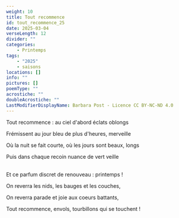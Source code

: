 ```yaml
---
weight: 10
title: Tout recommence
id: tout_recommence_25
date: 2025-03-04
verseLength: 12
divider: ""
categories:
    - Printemps
tags:
    - "2025"
    - saisons
locations: []
info: ""
pictures: []
poemType: ""
acrostiche: ""
doubleAcrostiche: ""
LastModifierDisplayName: Barbara Post - Licence CC BY-NC-ND 4.0
---
```

Tout recommence : au ciel d'abord éclats oblongs

Frémissent au jour bleu de plus d'heures, merveille

Où la nuit se fait courte, où les jours sont beaux, longs

Puis dans chaque recoin nuance de vert veille

 \
Et ce parfum discret de renouveau : printemps !

On reverra les nids, les bauges et les couches,

On reverra parade et joie aux coeurs battants,

Tout recommence, envols, tourbillons qui se touchent !
